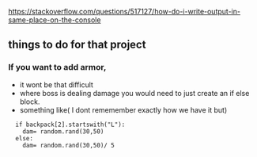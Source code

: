 https://stackoverflow.com/questions/517127/how-do-i-write-output-in-same-place-on-the-console



## things to do for that project



### If you want to add armor, 
+ it wont be that difficult
+ where boss is dealing damage you would need to just create an if else block.
+ something like( I dont rememember exactly how we have it but) 
  
```  ## if else block determines damage.  If shield is heavy, damage is divided by 5
  if backpack[2].startswith("L"):
    dam= random.rand(30,50)
  else:
    dam= random.rand(30,50)/ 5
```    
         
